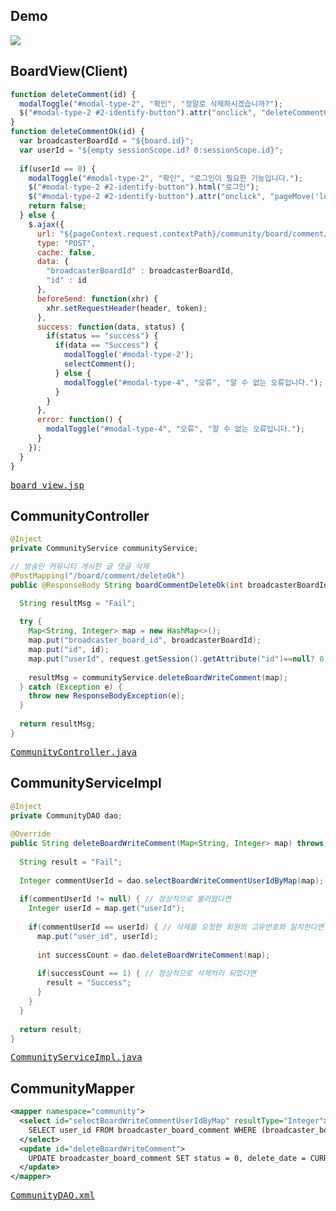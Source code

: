 ## Demo
<img src="https://user-images.githubusercontent.com/47962660/64956161-e9403680-d8c4-11e9-9d35-6d11d814de72.gif"/>

## BoardView(Client)
```javascript
function deleteComment(id) {
  modalToggle("#modal-type-2", "확인", "정말로 삭제하시겠습니까?");
  $("#modal-type-2 #2-identify-button").attr("onclick", "deleteCommentOk('" + id + "');");
}
function deleteCommentOk(id) {
  var broadcasterBoardId = "${board.id}";
  var userId = "${empty sessionScope.id? 0:sessionScope.id}";
	
  if(userId == 0) {
    modalToggle("#modal-type-2", "확인", "로그인이 필요한 기능입니다.");
    $("#modal-type-2 #2-identify-button").html("로그인");
    $("#modal-type-2 #2-identify-button").attr("onclick", "pageMove('login')");
    return false;
  } else {
    $.ajax({
      url: "${pageContext.request.contextPath}/community/board/comment/deleteOk",
      type: "POST",
      cache: false,
      data: {
        "broadcasterBoardId" : broadcasterBoardId,
        "id" : id
      },
      beforeSend: function(xhr) {
        xhr.setRequestHeader(header, token);
      },
      success: function(data, status) {
        if(status == "success") {
          if(data == "Success") {
            modalToggle('#modal-type-2');
            selectComment();
          } else {
            modalToggle("#modal-type-4", "오류", "알 수 없는 오류입니다.");
          }
        }
      },
      error: function() {
        modalToggle("#modal-type-4", "오류", "알 수 없는 오류입니다.");
      }
    });
  }
}
```
<pre>
<a href="https://github.com/KimJongHyeok2/aps/blob/master/APS/src/main/webapp/WEB-INF/views/community/board/board_view.jsp">board_view.jsp</a>
</pre>
## CommunityController
```java
@Inject
private CommunityService communityService;

// 방송인 커뮤니티 게시판 글 댓글 삭제
@PostMapping("/board/comment/deleteOk")
public @ResponseBody String boardCommentDeleteOk(int broadcasterBoardId, int id, HttpServletRequest request) {

  String resultMsg = "Fail";
		
  try {
    Map<String, Integer> map = new HashMap<>();
    map.put("broadcaster_board_id", broadcasterBoardId);
    map.put("id", id);
    map.put("userId", request.getSession().getAttribute("id")==null? 0:(Integer)request.getSession().getAttribute("id"));
			
    resultMsg = communityService.deleteBoardWriteComment(map);
  } catch (Exception e) {
    throw new ResponseBodyException(e);
  }
	
  return resultMsg;
}
```
<pre>
<a href="https://github.com/KimJongHyeok2/aps/blob/master/APS/src/main/java/com/kjh/aps/controller/CommunityController.java">CommunityController.java</a>
</pre>
## CommunityServiceImpl
```java
@Inject
private CommunityDAO dao;
  
@Override
public String deleteBoardWriteComment(Map<String, Integer> map) throws Exception { // 방송인 커뮤니티 게시판 글 댓글 삭제
		
  String result = "Fail";
		
  Integer commentUserId = dao.selectBoardWriteCommentUserIdByMap(map);
		
  if(commentUserId != null) { // 정상적으로 불러왔다면
    Integer userId = map.get("userId");
			
    if(commentUserId == userId) { // 삭제를 요청한 회원의 고유번호와 일치한다면
      map.put("user_id", userId);
				
      int successCount = dao.deleteBoardWriteComment(map);
				
      if(successCount == 1) { // 정상적으로 삭제처리 되었다면
        result = "Success";
      }
    }
  }
		
  return result;
}
```
<pre>
<a href="https://github.com/KimJongHyeok2/aps/blob/master/APS/src/main/java/com/kjh/aps/service/CommunityServiceImpl.java">CommunityServiceImpl.java</a>
</pre>
## CommunityMapper
```xml
<mapper namespace="community">
  <select id="selectBoardWriteCommentUserIdByMap" resultType="Integer">
    SELECT user_id FROM broadcaster_board_comment WHERE (broadcaster_board_id = #{broadcaster_board_id}) AND id = #{id} AND status = 1
  </select>
  <update id="deleteBoardWriteComment">
    UPDATE broadcaster_board_comment SET status = 0, delete_date = CURRENT_TIMESTAMP WHERE (broadcaster_board_id = #{broadcaster_board_id}) AND id = #{id} AND user_id = #{user_id}
  </update>
</mapper>
```
<pre>
<a href="https://github.com/KimJongHyeok2/aps/blob/master/APS/src/main/java/com/kjh/aps/mapper/CommunityDAO.xml">CommunityDAO.xml</a>
</pre>
